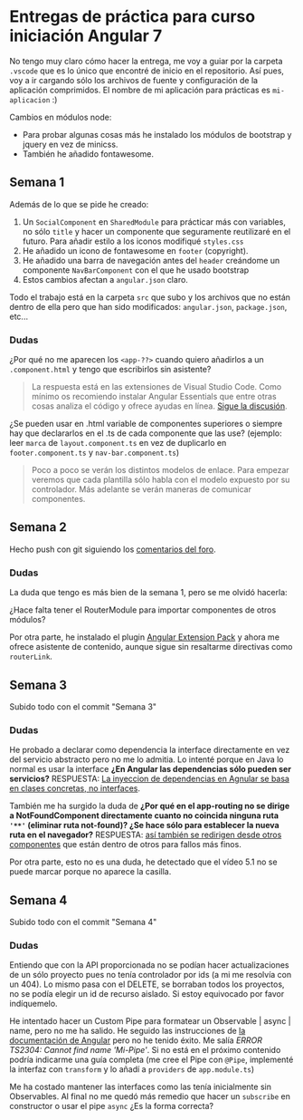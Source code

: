 # Entregas de práctica para curso iniciación Angular 7

No tengo muy claro cómo hacer la entrega, me voy a guiar por la carpeta `.vscode` que es lo único que encontré de inicio en el repositorio. Así pues, voy a ir cargando sólo los archivos de fuente y configuración de la aplicación comprimidos.
El nombre de mi aplicación para prácticas es `mi-aplicacion` :)

Cambios en módulos node:
* Para probar algunas cosas más he instalado los módulos de bootstrap y jquery en vez de minicss.
* También he añadido fontawesome.

## Semana 1
Además de lo que se pide he creado:
1. Un `SocialComponent` en `SharedModule` para prácticar más con variables, no sólo `title` y hacer un componente que seguramente reutilizaré en el futuro. Para añadir estilo a los iconos modifiqué `styles.css`
1. He añadido un icono de fontawesome en `footer` (copyright).
1. He añadido una barra de navegación antes del `header` creándome un componente `NavBarComponent` con el que he usado bootstrap
1. Estos cambios afectan a `angular.json` claro.

Todo el trabajo está en la carpeta `src` que subo y los archivos que no están dentro de ella pero que han sido modificados: `angular.json`, `package.json`, etc...

### Dudas
¿Por qué no me aparecen los `<app-??>` cuando quiero añadirlos a un `.component.html` y tengo que escribirlos sin asistente?
> La respuesta está en las extensiones de Visual Studio Code. Como mínimo os recomiendo instalar Angular Essentials que entre otras cosas analiza el código y ofrece ayudas en línea. [Sigue la discusión](https://cursos.trainingit.es/mod/forum/discuss.php?d=707#p2091).

¿Se pueden usar en .html variable de componentes superiores o siempre hay que declararlos en el .ts de cada componente que las use? (ejemplo: leer `marca` de `layout.component.ts` en vez de duplicarlo en `footer.component.ts` y `nav-bar.component.ts`)
> Poco a poco se verán los distintos modelos de enlace. Para empezar veremos que cada plantilla sólo habla con el modelo expuesto por su controlador. Más adelante se verán maneras de comunicar componentes.

## Semana 2
Hecho push con git siguiendo los [comentarios del foro](https://cursos.trainingit.es/mod/forum/discuss.php?d=709).

### Dudas
La duda que tengo es más bien de la semana 1, pero se me olvidó hacerla:

¿Hace falta tener el RouterModule para importar componentes de otros módulos?

Por otra parte, he instalado el plugin [Angular Extension Pack](https://marketplace.visualstudio.com/items?itemName=loiane.angular-extension-pack) y ahora me ofrece asistente de contenido, aunque sigue sin resaltarme directivas como `routerLink`.

## Semana 3
Subido todo con el commit "Semana 3"

### Dudas
He probado a declarar como dependencia la interface directamente en vez del servicio abstracto pero no me lo admitia. Lo intenté porque en Java lo normal es usar la interface **¿En Angular las dependencias sólo pueden ser servicios?** RESPUESTA: [La inyeccion de dependencias en Agnular se basa en clases concretas, no interfaces](https://cursos.trainingit.es/mod/forum/discuss.php?d=760#p2174).

También me ha surgido la duda de **¿Por qué en el app-routing no se dirige a NotFoundComponent directamente cuanto no coincida ninguna ruta `'**'` (eliminar ruta not-found)? ¿Se hace sólo para establecer la nueva ruta en el navegador?** RESPUESTA: [así también se redirigen desde otros componentes](https://cursos.trainingit.es/mod/forum/discuss.php?d=760#p2174) que están dentro de otros para fallos más finos.

Por otra parte, esto no es una duda, he detectado que el vídeo 5.1 no se puede marcar porque no aparece la casilla.

## Semana 4
Subido todo con el commit "Semana 4"

### Dudas
Entiendo que con la API proporcionada no se podían hacer actualizaciones de un sólo proyecto pues no tenía controlador por ids (a mi me resolvía con un 404). Lo mismo pasa con el DELETE, se borraban todos los proyectos, no se podía elegir un id de recurso aislado. Si estoy equivocado por favor indíquemelo.

He intentado hacer un Custom Pipe para formatear un Observable<Project> | async | name, pero no me ha salido. He seguido las instrucciones de [la documentación de Angular](https://angular.io/guide/pipes#custom-pipes) pero no he tenido éxito. Me salía _ERROR TS2304: Cannot find name 'Mi-Pipe'_. Si no está en el próximo contenido podría indicarme una guía completa (me cree el Pipe con `@Pipe`, implementé la interfaz con `transform` y lo añadí a `providers` de `app.module.ts`)

Me ha costado mantener las interfaces como las tenía inicialmente sin Observables. Al final no me quedó más remedio que hacer un `subscribe` en constructor o usar el pipe `async` ¿Es la forma correcta?
